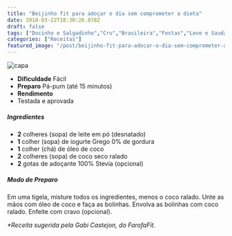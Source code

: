 ```yaml
---
title: "Beijinho fit para adoçar o dia sem comprometer a dieta"
date: 2018-03-22T18:30:26.878Z
draft: false
tags: ["Docinho e Salgadinho","Cru","Brasileira","Festas","Leve e Saudável"]
categories: ["Receitas"]
featured_image: "/post/beijinho-fit-para-adocar-o-dia-sem-comprometer-a-dieta.311ad5.jpg"
---
```


![capa](/post/beijinho-fit-para-adocar-o-dia-sem-comprometer-a-dieta.311ad5.jpg)

*   **Dificuldade** Fácil
*   **Preparo** Pá-pum (até 15 minutos)
*   **Rendimento**
*   Testada e aprovada
    

##### Ingredientes

*   **2** colheres (sopa) de leite em pó (desnatado)
*   **1** colher (sopa) de iogurte Grego 0% de gordura
*   **1** colher (chá) de óleo de coco
*   **2** colheres (sopa) de coco seco ralado
*   **2** gotas de adoçante 100% Stevia (opcional)

##### Modo de Preparo

Em uma tigela, misture todos os ingredientes, menos o coco ralado. Unte as mãos com óleo de coco e faça as bolinhas. Envolva as bolinhas com coco ralado. Enfeite com cravo (opcional).

_*Receita sugerida pela Gabi Castejon, do FarofaFit._
